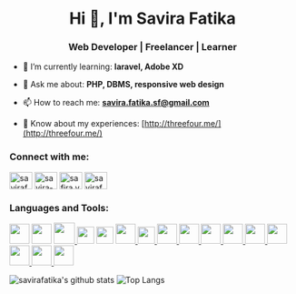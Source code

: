 <h1 align="center">Hi 👋, I'm Savira Fatika</h1>
<h3 align="center">Web Developer | Freelancer | Learner</h3>

- 🌱 I’m currently learning: **laravel, Adobe XD**

- 💬 Ask me about: **PHP, DBMS, responsive web design**

- 📫 How to reach me: **savira.fatika.sf@gmail.com**

- 📄 Know about my experiences: [http://threefour.me/](http://threefour.me/)

<h3 align="left">Connect with me:</h3>
<p align="left">
<a href="https://codepen.io/savirafatika" target="blank"><img align="center" src="https://cdn.jsdelivr.net/npm/simple-icons@3.0.1/icons/codepen.svg" alt="savirafatika" height="30" width="40" /></a>
<a href="https://linkedin.com/in/savira-fatika" target="blank"><img align="center" src="https://cdn.jsdelivr.net/npm/simple-icons@3.0.1/icons/linkedin.svg" alt="savira-fatika" height="30" width="40" /></a>
<a href="https://fb.com/safira.vatika" target="blank"><img align="center" src="https://cdn.jsdelivr.net/npm/simple-icons@3.0.1/icons/facebook.svg" alt="safira.vatika" height="30" width="40" /></a>
<a href="https://instagram.com/savirafatika" target="blank"><img align="center" src="https://cdn.jsdelivr.net/npm/simple-icons@3.0.1/icons/instagram.svg" alt="savirafatika" height="30" width="40" /></a>
</p>

<h3 align="left">Languages and Tools:</h3>
<p align="left"> 
  <a href="https://www.w3.org/html/" target="_blank"> <img src="https://upload.wikimedia.org/wikipedia/commons/thumb/8/80/HTML5_logo_resized.svg/1200px-HTML5_logo_resized.svg.png" height="35" /></a> 
  <a href="https://developer.mozilla.org/en-US/docs/Web/JavaScript" target="_blank"> <img src="https://www.freepnglogos.com/uploads/javascript-png/javascript-vector-logo-yellow-png-transparent-javascript-vector-12.png" height="35" /></a> 
  <a href="https://www.w3schools.com/css/" target="_blank"> <img src="https://upload.wikimedia.org/wikipedia/commons/thumb/d/d5/CSS3_logo_and_wordmark.svg/1200px-CSS3_logo_and_wordmark.svg.png" height="37" /> </a> 
  <a href="https://www.php.net" target="_blank"> <img src="https://www.php.net/images/logos/new-php-logo.svg" height="30" /></a> 
  <a href="https://www.mysql.com/" target="_blank"> <img src="https://www.freepnglogos.com/uploads/logo-mysql-png/logo-mysql-mysql-and-moodle-elearningworld-5.png" height="30"  /></a>  
  <a href="https://getbootstrap.com" target="_blank"> <img src="https://avatars1.githubusercontent.com/u/2918581?s=200&v=4" height="35" /> </a> 
  <a href="https://materializecss.com/" target="_blank"> <img src="https://www.nicepng.com/png/full/169-1696332_materialize-logo-materialize-css-logo.png" height="30" /> </a> 
  <a href="https://sass-lang.com" target="_blank"> <img src="https://sass-lang.com/assets/img/styleguide/color-1c4aab2b.png" height="35" /> </a> 
  <a href="https://codeigniter.com" target="_blank"> <img src="https://cdn.iconscout.com/icon/free/png-512/codeigniter-4-1175201.png" height="35" /> </a> 
  <a href="https://laravel.com/" target="_blank"> <img src="https://upload.wikimedia.org/wikipedia/commons/thumb/9/9a/Laravel.svg/1200px-Laravel.svg.png" height="35" /> </a>  
  <a href="https://reactjs.org/" target="_blank"> <img src="https://applover.com/wp-content/uploads/2020/01/iconfinder_React.js_logo_1174949.png" height="35" /> </a> 
  <a href="https://postman.com" target="_blank"> <img src="https://user-images.githubusercontent.com/7853266/44114706-9c72dd08-9fd1-11e8-8d9d-6d9d651c75ad.png" height="35" /> </a> 
  <a href="https://git-scm.com/" target="_blank"> <img src="https://www.vectorlogo.zone/logos/git-scm/git-scm-icon.svg" height="35" /> </a> 
  <a href="https://www.photoshop.com/en" target="_blank"> <img src="https://upload.wikimedia.org/wikipedia/commons/thumb/a/af/Adobe_Photoshop_CC_icon.svg/1200px-Adobe_Photoshop_CC_icon.svg.png" height="35" /> </a>
  <a href="https://www.adobe.com/in/products/illustrator.html" target="_blank"> <img src="https://upload.wikimedia.org/wikipedia/commons/thumb/f/fb/Adobe_Illustrator_CC_icon.svg/1200px-Adobe_Illustrator_CC_icon.svg.png" height="35" /> </a>
  <a href="https://www.adobe.com/products/xd.html" target="_blank"> <img src="https://upload.wikimedia.org/wikipedia/commons/thumb/c/c2/Adobe_XD_CC_icon.svg/1051px-Adobe_XD_CC_icon.svg.png" height="35" /> </a>
</p>

![savirafatika's github stats](https://github-readme-stats.vercel.app/api?username=savirafatika&hide=prs&show_icons=true&hide_border=true)
![Top Langs](https://github-readme-stats.vercel.app/api/top-langs/?username=savirafatika&layout=compact&hide_border=true)
